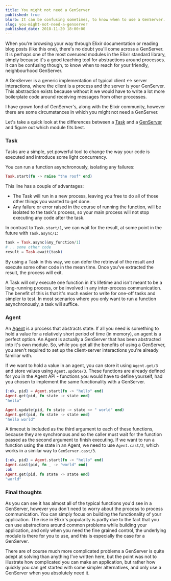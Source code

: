 ```yaml
---
title: You might not need a GenServer
published: true
blurb: It can be confusing sometimes, to know when to use a GenServer. There are a couple of modules, including Task and Agent that may fit your purpose better.
slug: you-might-not-need-a-genserver
published_date: 2018-11-20 18:00:00
---
```


When you're browsing your way through Elixir documentation or reading blog posts (like this one), there's no doubt you'll come across a GenServer. It is perhaps one of the most overused modules in the Elixir standard library, simply because it's a good teaching tool for abstractions around processes. It can be confusing though, to know when to reach for your friendly, neighbourhood GenServer.

A GenServer is a generic implementation of typical client <-> server interactions, where the client is a process and the server is your GenServer. This abstraction exists because without it we would have to write a lot more boilerplate code around receiving messages from other processes.

I have grown fond of GenServer's, along with the Elixir community, however there are some circumstances in which you might not need a GenServer.

Let's take a quick look at the differences between a [Task](https://hexdocs.pm/elixir/Task.html) and a [GenServer](https://hexdocs.pm/elixir/GenServer.html) and figure out which module fits best.

### Task
Tasks are a simple, yet powerful tool to change the way your code is executed and introduce some light concurrency.

You can run a function asynchronously, isolating any failures:
```elixir
Task.start(fn -> raise "the roof" end)
```
This line has a couple of advantages:
- The Task will run in a new process, leaving you free to do all of those other things you wanted to get done.
- Any failure or error raised in the course of running the function, will be isolated to the task's process, so your main process will not stop executing any code after the task.

In contrast to `Task.start/1`, we can wait for the result, at some point in the future with `Task.async/1`:
```elixir
task = Task.async(&my_function/1)
# .. some other code
result = Task.await(task)
``` 
By using a Task in this way, we can defer the retrieval of the result and execute some other code in the mean time. Once you've extracted the result, the process will exit.

A Task will only execute one function in it's lifetime and isn't meant to be a long-running process, or be involved in any inter-process communication. The benefit of this is that it's much easier to write for one-off tasks and simpler to test. In most scenarios where you only want to run a function asynchronously, a task will suffice.

### Agent
An [Agent](https://hexdocs.pm/elixir/Agent.html) is a process that abstracts state. If all you need is something to hold a value for a relatively short period of time (in memory), an agent is a perfect option. An Agent is actually a GenServer that has been abstracted into it's own module. So, while you get all the benefits of using a GenServer, you aren't required to set up the client-server interactions you're already familiar with.

If we want to hold a value in an agent, you can store it using `Agent.get/3` and store values using `Agent.update/3`. These functions are already defined for you in the Agent API - functions you would have to define yourself, had you chosen to implement the same functionality with a GenServer.

```elixir
{:ok, pid} = Agent.start(fn -> "hello" end)
Agent.get(pid, fn state -> state end)
"hello"

Agent.update(pid, fn state -> state <> " world" end)
Agent.get(pid, fn state -> state end)
"hello world"
```

A timeout is included as the third argument to each of these functions, because they are synchronous and so the caller must wait for the function passed as the second argument to finish executing. If we want to run a function using the state in an Agent, we need to use `Agent.cast/2`, which works in a similar way to `GenServer.cast/3`.

```elixir
{:ok, pid} = Agent.start(fn -> "hello" end)
Agent.cast(pid, fn _ -> "world" end)
:ok
Agent.get(pid, fn state -> state end)
"world"
```

### Final thoughts
As you can see it has almost all of the typical functions you'd see in a GenServer, however you don't need to worry about the process to process communication. You can simply focus on building the functionality of your application.
The rise in Elixir's popularity is partly due to the fact that you can use abstractions around common problems while building your application, and only when you need the fine grained control, the underlying module is there for you to use, and this is especially the case for a GenServer.

There are of course much more complicated problems a GenServer is quite adept at solving than anything I've written here, but the point was not to illustrate how complicated you can make an application, but rather how quickly you can get started with some simpler alternatives, and only use a GenServer when you absolutely need it.


